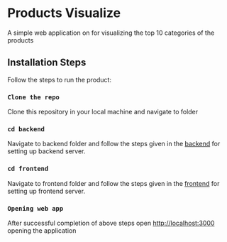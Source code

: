 # Products Visualize 

A simple web application on for visualizing the top 10 categories of the products

## Installation Steps


Follow the steps to run the product:

### `Clone the repo`

Clone this repository in your local machine and navigate to folder

### `cd backend`

Navigate to backend folder and follow the steps given in the [backend](https://github.com/GOWTHAMSLM/Products-Visualize/tree/master/backend) for setting up backend server.

### `cd frontend`

Navigate to frontend folder and follow the steps given in the [frontend](https://github.com/GOWTHAMSLM/Products-Visualize/tree/master/frontend) for setting up frontend server.

### `Opening web app`

After successful completion of above steps open [http://localhost:3000](http://localhost:3000) opening the application 

